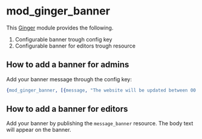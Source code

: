 # mod_ginger_banner

This [Ginger](https://ginger.nl) module provides the following.

1. Configurable banner trough config key
2. Configurable banner for editors trough resource

## How to add a banner for admins

Add your banner message through the config key:

```erlang
{mod_ginger_banner, [{message, "The website will be updated between 00:00 - 02:00, some errors may occur"}]}
```

## How to add a banner for editors

Add your banner by publishing the `message_banner` resource. The body text will 
appear on the banner.
